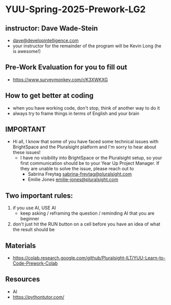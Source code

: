 # YUU-Spring-2025-Prework-LG2

## instructor: Dave Wade-Stein
* dave@developintelligence.com
* your instructor for the remainder of the program will be Kevin Long (he is awesome!)

## Pre-Work Evaluation for you to fill out
* https://www.surveymonkey.com/r/K3XWKXG

## How to get better at coding
* when you have working code, don't stop, think of another way to do it
* always try to frame things in terms of English and your brain
  
## IMPORTANT
* Hi all, I know that some of you have faced some technical issues with BrightSpace and the Pluralsight platform and I'm sorry to hear about these issues!
   * I have no visibility into BrightSpace or the Pluralsight setup, so your first communication should be to your Year Up Project Manager. If they are unable to solve the issue, please reach out to
      * Sabrina Freytag  sabrina-freytag@pluralsight.com
      * Emilie Jones     emilie-jones@pluralsight.com

## Two important rules:
1. if you use AI, USE AI
   * keep asking / reframing the question / reminding AI that you are beginner
3. don't just hit the RUN button on a cell before you have an idea of what the result should be

## Materials
* https://colab.research.google.com/github/Pluralsight-ILT/YUU-Learn-to-Code-Prework-Colab

## Resources
* AI
* https://pythontutor.com/
